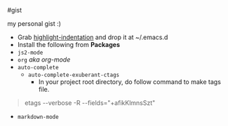 #gist

my personal gist :)

- Grab [highlight-indentation][1] and drop it at ~/.emacs.d
- Install the following from **Packages**
 - `js2-mode`
 - `org` *aka org-mode*
 - `auto-complete`
   - `auto-complete-exuberant-ctags`
     - In your project root directory, do follow command to make tags file.

>    etags --verbose -R --fields="+afikKlmnsSzt"

 - `markdown-mode`

  [1]: https://raw.githubusercontent.com/antonj/Highlight-Indentation-for-Emacs/master/highlight-indentation.el

